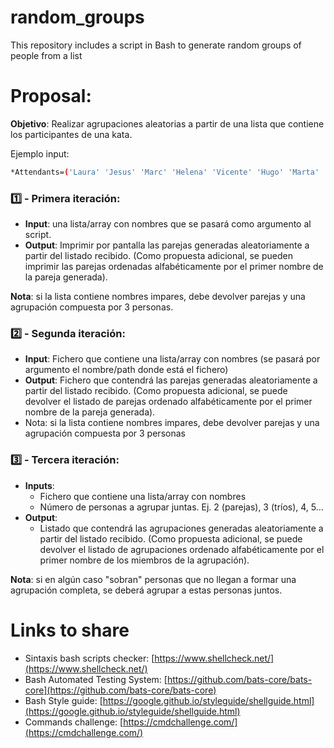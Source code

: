 # random_groups
This repository includes a script in Bash to generate random groups of people from a list

# Proposal:

**Objetivo**: Realizar agrupaciones aleatorias a partir de una lista que contiene los participantes de una kata. 

Ejemplo input: 

```bash
*Attendants=('Laura' 'Jesus' 'Marc' 'Helena' 'Vicente' 'Hugo' 'Marta' 'Monica' 'Emilio')*
```

### 1️⃣ - **Primera iteración**:

- **Input**: una lista/array con nombres que se pasará como argumento al script.
- **Output**: Imprimir por pantalla las parejas generadas aleatoriamente a partir del listado recibido. (Como propuesta adicional, se pueden imprimir las parejas ordenadas alfabéticamente por el primer nombre de la pareja generada).

**Nota**: si la lista contiene nombres impares, debe devolver parejas y una agrupación compuesta por 3 personas.

### 2️⃣ - **Segunda iteración**:

- **Input**: Fichero que contiene una lista/array con nombres (se pasará por argumento el nombre/path donde está el fichero)
- **Output**: Fichero que contendrá las parejas generadas aleatoriamente a partir del listado recibido. (Como propuesta adicional, se puede devolver el listado de parejas ordenado alfabéticamente por el primer nombre de la pareja generada).
- Nota: si la lista contiene nombres impares, debe devolver parejas y una agrupación compuesta por 3 personas

### 3️⃣ - **Tercera iteración**:

- **Inputs**:
    - Fichero que contiene una lista/array con nombres
    - Número de personas a agrupar juntas. Ej. 2 (parejas), 3 (tríos), 4, 5...
- **Output**:
    - Listado que contendrá las agrupaciones generadas aleatoriamente a partir del listado recibido. (Como propuesta adicional, se puede devolver el listado de agrupaciones ordenado alfabéticamente por el primer nombre de los miembros de la agrupación).

**Nota**: si en algún caso "sobran" personas que no llegan a formar una agrupación completa, se deberá agrupar a estas personas juntos.

# Links to share

- Sintaxis bash scripts checker: [https://www.shellcheck.net/](https://www.shellcheck.net/)
- Bash Automated Testing System: [https://github.com/bats-core/bats-core](https://github.com/bats-core/bats-core)
- Bash Style guide: [https://google.github.io/styleguide/shellguide.html](https://google.github.io/styleguide/shellguide.html)
- Commands challenge: [https://cmdchallenge.com/](https://cmdchallenge.com/)
